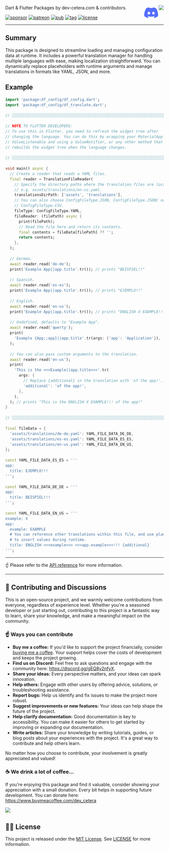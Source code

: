 <a href="https://www.buymeacoffee.com/dev_cetera" target="_blank"><img align="right" src="https://cdn.buymeacoffee.com/buttons/default-orange.png" height="48"></a>
<a href="https://discord.gg/gEQ8y2nfyX" target="_blank"><img align="right" src="https://raw.githubusercontent.com/dev-cetera/resources/refs/heads/main/assets/discord_icon/discord_icon.svg" height="48"></a>

Dart & Flutter Packages by dev-cetera.com & contributors.

[![sponsor](https://img.shields.io/badge/sponsor-grey?logo=github-sponsors)](https://github.com/sponsors/dev-cetera)
[![patreon](https://img.shields.io/badge/patreon-grey?logo=patreon)](https://www.patreon.com/c/RobertMollentze)
[![pub](https://img.shields.io/pub/v/df_config.svg)](https://pub.dev/packages/df_config)
[![tag](https://img.shields.io/badge/tag-v0.7.5-purple?logo=github)](https://github.com/dev-cetera/df_config/tree/v0.7.5)
[![license](https://img.shields.io/badge/license-MIT-blue.svg)](https://raw.githubusercontent.com/dev-cetera/df_config/main/LICENSE)

---

<!-- BEGIN _README_CONTENT -->

## Summary

This package is designed to streamline loading and managing configuration data at runtime. It includes a powerful translation manager for handling multiple languages with ease, making localization straightforward. You can dynamically replace placeholders with runtime arguments and manage translations in formats like YAML, JSON, and more.

## Example

```dart
import 'package:df_config/df_config.dart';
import 'package:df_config/df_translate.dart';

// ░░░░░░░░░░░░░░░░░░░░░░░░░░░░░░░░░░░░░░░░░░░░░░░░░░░░░░░░░░░░░░░░░░░░░░░░░░░░░

// NOTE TO FLUTTER DEVELOPERS:
// To use this in Flutter, you need to refresh the widget tree after
// changing the language. You can do this by wrapping your MaterialApp in a
// ValueListenable and using a ValueNotifier, or any other method that
// rebuilds the widget tree when the language changes.

// ░░░░░░░░░░░░░░░░░░░░░░░░░░░░░░░░░░░░░░░░░░░░░░░░░░░░░░░░░░░░░░░░░░░░░░░░░░░░░

void main() async {
  // Create a reader that reads a YAML files.
  final reader = TranslationFileReader(
    // Specify the directory paths where the translation files are located,
    // e.g. assets/translations/en-us.yaml.
    translationsDirPath: ['assets', 'translations'],
    // You can also choose ConfigFileType.JSON, ConfigFileType.JSONC or
    // ConfigFileType.CSV.
    fileType: ConfigFileType.YAML,
    fileReader: (filePath) async {
      print(filePath);
      // Read the file here and return its contents.
      final contents = fileData[filePath] ?? '';
      return contents;
    },
  );

  // German.
  await reader.read('de-de');
  print('Example App||app.title'.tr()); // prints "BEISPIEL!!"

  // Spanish.
  await reader.read('es-es');
  print('Example App||app.title'.tr()); // prints "EJEMPLO!!"

  // English.
  await reader.read('en-us');
  print('Example App||app.title'.tr()); // prints "ENGLISH X EXAMPLE!!! additional"

  // Undefined, defaults to "Example App".
  await reader.read('qwerty');
  print(
    'Example {App;;app}||app.title'.tr(args: {'app': 'Application'}),
  );

  // You can also pass custom arguments to the translation.
  await reader.read('en-us');
  print(
    'This is the <<<Example||app.title>>>'.tr(
      args: {
        // Replace {additional} in the translation with 'of the app!'.
        'additional': 'of the app!',
      },
    ),
  ); // prints "This is the ENGLISH X EXAMPLE!!! of the app!"
}

// ░░░░░░░░░░░░░░░░░░░░░░░░░░░░░░░░░░░░░░░░░░░░░░░░░░░░░░░░░░░░░░░░░░░░░░░░░░░░░

final fileData = {
  'assets/translations/de-de.yaml': YAML_FILE_DATA_DE_DE,
  'assets/translations/es-es.yaml': YAML_FILE_DATA_ES_ES,
  'assets/translations/en-us.yaml': YAML_FILE_DATA_EN_US,
};

const YAML_FILE_DATA_ES_ES = '''
app:
  title: EJEMPLO!!!
''';

const YAML_FILE_DATA_DE_DE = '''
app:
  title: BEISPIEL!!!
''';

const YAML_FILE_DATA_EN_US = '''
example: X
app:
  example: EXAMPLE
  # You can reference other translations within this file, and use placeholders
  # to insert values during runtime.
  title: ENGLISH <<<example>>> <<<app.example>>>!!! {additional}
''';
```

<!-- END _README_CONTENT -->

---

☝️ Please refer to the [API reference](https://pub.dev/documentation/df_config/) for more information.

---

## 💬 Contributing and Discussions

This is an open-source project, and we warmly welcome contributions from everyone, regardless of experience level. Whether you're a seasoned developer or just starting out, contributing to this project is a fantastic way to learn, share your knowledge, and make a meaningful impact on the community.

### ☝️ Ways you can contribute

- **Buy me a coffee:** If you'd like to support the project financially, consider [buying me a coffee](https://www.buymeacoffee.com/dev_cetera). Your support helps cover the costs of development and keeps the project growing.
- **Find us on Discord:** Feel free to ask questions and engage with the community here: https://discord.gg/gEQ8y2nfyX.
- **Share your ideas:** Every perspective matters, and your ideas can spark innovation.
- **Help others:** Engage with other users by offering advice, solutions, or troubleshooting assistance.
- **Report bugs:** Help us identify and fix issues to make the project more robust.
- **Suggest improvements or new features:** Your ideas can help shape the future of the project.
- **Help clarify documentation:** Good documentation is key to accessibility. You can make it easier for others to get started by improving or expanding our documentation.
- **Write articles:** Share your knowledge by writing tutorials, guides, or blog posts about your experiences with the project. It's a great way to contribute and help others learn.

No matter how you choose to contribute, your involvement is greatly appreciated and valued!

### ☕ We drink a lot of coffee...

If you're enjoying this package and find it valuable, consider showing your appreciation with a small donation. Every bit helps in supporting future development. You can donate here: https://www.buymeacoffee.com/dev_cetera

<a href="https://www.buymeacoffee.com/dev_cetera" target="_blank"><img src="https://cdn.buymeacoffee.com/buttons/default-orange.png" height="40"></a>

## 🧑‍⚖️ License

This project is released under the [MIT License](https://raw.githubusercontent.com/dev-cetera/df_config/main/LICENSE). See [LICENSE](https://raw.githubusercontent.com/dev-cetera/df_config/main/LICENSE) for more information.
